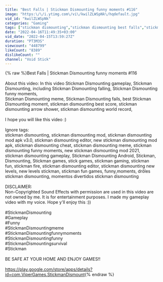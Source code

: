 ```yaml
---
title: "Best Falls | Stickman Dismounting funny moments #116"
image: "https:\/\/i.ytimg.com\/vi\/kwilZLWSpNk\/hqdefault.jpg"
vid_id: "kwilZLWSpNk"
categories: "Gaming"
tags: ["stickman dismounting","stickman dismounting best falls","stickman dismounting editor"]
date: "2022-04-16T11:49:35+03:00"
vid_date: "2022-04-15T13:59:27Z"
duration: "PT3M3S"
viewcount: "448799"
likeCount: "8389"
dislikeCount: ""
channel: "Void Stick"
---
```

{% raw %}Best Falls | Stickman Dismounting funny moments #116<br /><br />About this video: In this video Stickman Dismounting gameplay, Stickman Dismounting, including Stickman Dismounting falling, Stickman Dismounting funny moments,<br />Stickman Dismounting meme, Stickman Dismounting fails, best Stickman Dismounting moment, stickman dismounting best score, stickman dismounting arrow shower, stickman dismounting world record,<br /><br />I hope you will like this video :)<br /><br />Ignore tags:<br />stickman dismounting, stickman dismounting mod, stickman dismounting mod apk v3.0, stickman dismounting editor, new stickman dismounting mod apk, stickman dismounting cheat, stickman dismounting meme, stickman dismounting funny moments, new stickman dismounting mod 2021, stickman dismounting gameplay, Stickman Dismounting Android, Stickman, Dismounting, Stickman games, stick games, stickman gaming, stickman fun, stickman fire, stickman dismounting editor, stickman dismounting new levels, new levels stickman, stickman fun games, funny,moments, drôles stickman dismounting, momentos divertidos stickman dismounting<br /><br />DISCLAIMER:<br />Non-Copyrighted Sound Effects with permission are used in this video are not owned by me. It is for entertainment purposes. I made my gameplay video with my voice. Hope y'll enjoy this :))<br /><br />#StickmanDismounting<br />#Gameplay<br />#Funny<br />#StickmanDismountingmeme<br />#StickmanDismountingfunnymoments<br />#StickmanDismountingfunny<br />#StickmanDismountingsurvival<br />#Stickman<br /><br />BE SAFE AT YOUR HOME AND ENJOY GAMES!!<br /><br /><a rel="nofollow" target="blank" href="https://play.google.com/store/apps/details?id=com.ViperGames.StickmanDismount">https://play.google.com/store/apps/details?id=com.ViperGames.StickmanDismount</a>{% endraw %}
